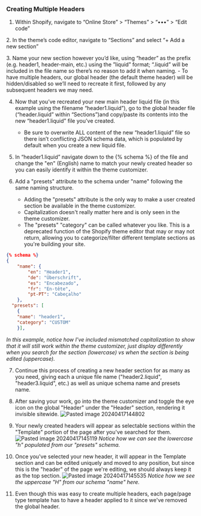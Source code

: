 ### **Creating Multiple Headers**

1. Within Shopify, navigate to “Online Store” > “Themes” > “•••” > “Edit code”

2. In the theme’s code editor, navigate to “Sections” and select “+ Add a new section”

3. Name your new section however you’d like, using “header” as the prefix (e.g. header1, header-main, etc.) using the ”liquid” format; “.liquid” will be included in the file name so there’s no reason to add it when naming. 
	- To have multiple headers, our global header (the default theme header) will be hidden/disabled so we’ll need to recreate it first, followed by any subsequent headers we may need.

4. Now that you’ve recreated your new main header liquid file (in this example using the filename “header1.liquid”), go to the global header file (“header.liquid” within “Sections”)and copy/paste its contents into the new “header1.liquid” file you’ve created.
	- Be sure to overwrite ALL content of the new “header1.liquid” file so there isn’t conflicting JSON schema data, which is populated by default when you create a new liquid file.

5. In “header1.liquid” navigate down to the {% schema %} of the file and change the "en" (English) name to match your newly created header so you can easily identify it within the theme customizer.

6. Add a "presets" attribute to the schema under "name" following the same naming structure. 
	- Adding the "presets" attribute is the only way to make a user created section be available in the theme customizer.
	- Capitalization doesn't really matter here and is only seen in the theme customizer.
	- The "presets" "category" can be called whatever you like. This is a deprecated function of the Shopify theme editor that may or may not return, allowing you to categorize/filter different template sections as you're building your site.
```json
{% schema %}
{
    "name": {
        "en": "Header1",
        "de": "Überschrift",
        "es": "Encabezado",
        "fr": "En-tête",
        "pt-PT": "Cabeçalho"
    },
  "presets": [
    {
    "name": "header1",
    "category": "CUSTOM"
    }],
```
<em>In this example, notice how I've included mismatched capitalization to show that it will still work within the theme customizer, just display differently when you search for the section (lowercase) vs when the section is being edited (uppercase).</em>

7. Continue this process of creating a new header section for as many as you need, giving each a unique file name ("header2.liquid", "header3.liquid", etc.) as well as unique schema name and presets name.

8. After saving your work, go into the theme customizer and toggle the eye icon on the global "Header" under the "Header" section, rendering it invisible sitewide.
![Pasted image 20240417144802](https://github.com/JRVarsity/VS-Documentation/assets/137803222/992f4313-2558-428a-a5cd-42384ea397a6)

9. Your newly created headers will appear as selectable sections within the "Template" portion of the page after you've searched for them.
![Pasted image 20240417145119](https://github.com/JRVarsity/VS-Documentation/assets/137803222/385cccbf-edca-49b1-b67b-f2e9e0cdae2e)
<em>Notice how we can see the lowercase "h" populated from our "presets" schema.</em>

10. Once you've selected your new header, it will appear in the Template section and can be edited uniquely and moved to any position, but since this is the "header" of the page we're editing, we should always keep it as the top section.
![Pasted image 20240417145535](https://github.com/JRVarsity/VS-Documentation/assets/137803222/5ccc14e1-41e3-4396-8fdd-a89a3a4e34cb)
<em>Notice how we see the uppercase "H" from our schema "name" here.</em>

11. Even though this was easy to create multiple headers, each page/page type template has to have a header applied to it since we've removed the global header.
